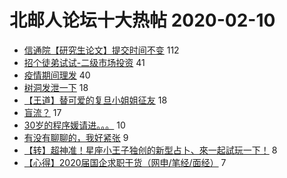 # 北邮人论坛十大热帖 2020-02-10

- [信通院【研究生论文】提交时间不变](https://bbs.byr.cn/article/Paper/36846) 112
- [招个徒弟试试-二级市场投资](https://bbs.byr.cn/article/Financial/76974) 41
- [疫情期间理发](https://bbs.byr.cn/article/Talking/6182634) 40
- [树洞发泄一下](https://bbs.byr.cn/article/Feeling/3138375) 18
- [【王道】替可爱的复旦小姐姐征友](https://bbs.byr.cn/article/Friends/1952214) 18
- [盲流？](https://bbs.byr.cn/article/Picture/3254913) 17
- [30岁的程序媛请进。。。](https://bbs.byr.cn/article/WorkLife/1136028) 10
- [有没有聊聊的，我好紧张](https://bbs.byr.cn/article/AimGraduate/1179946) 9
- [【转】超神准！星座小王子独创的新型占卜、來一起試玩一下！](https://bbs.byr.cn/article/Constellations/326533) 8
- [【心得】2020届国企求职干货（网申/笔经/面经）](https://bbs.byr.cn/article/Job/2077327) 7


